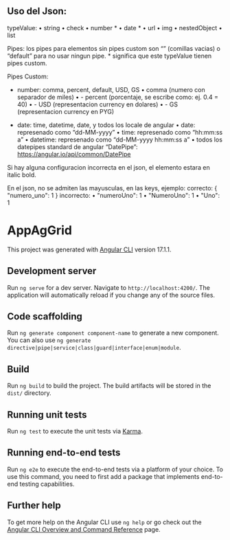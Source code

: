 ## Uso del Json:

typeValue:
    • string
    • check
    • number * 
    • date *
    • url
    • img
    • nestedObject
    • list

Pipes:
los pipes para elementos sin pipes custom son “” (comillas vacias) o “default” para no usar ningun pipe. * significa que este typeValue tienen pipes custom.

Pipes Custom:
- number: comma, percent, default, USD, GS 
    • comma (numero con separador de miles)
    • - percent (porcentaje, se escribe como: ej. 0.4 = 40)
    • - USD (representacion currency en dolares)
    • - GS (representacion currency en PYG)

- date: time, datetime, date, y todos los locale de angular
    • date: represenado como “dd-MM-yyyy”
    • time: represenado como “hh:mm:ss a”
    • datetime: represenado como “dd-MM-yyyy hh:mm:ss a”
    • todos los datepipes standard de angular “DatePipe”: https://angular.io/api/common/DatePipe

Si hay alguna configuracion incorrecta en el json, el elemento estara en italic bold.


En el json, no se admiten las mayusculas, en las keys, ejemplo:
correcto: 
{
	"numero_uno": 1
}
incorrecto: 
    • "numeroUno": 1
    • "NumeroUno": 1
    • "Uno": 1


# AppAgGrid

This project was generated with [Angular CLI](https://github.com/angular/angular-cli) version 17.1.1.

## Development server

Run `ng serve` for a dev server. Navigate to `http://localhost:4200/`. The application will automatically reload if you change any of the source files.

## Code scaffolding

Run `ng generate component component-name` to generate a new component. You can also use `ng generate directive|pipe|service|class|guard|interface|enum|module`.

## Build

Run `ng build` to build the project. The build artifacts will be stored in the `dist/` directory.

## Running unit tests

Run `ng test` to execute the unit tests via [Karma](https://karma-runner.github.io).

## Running end-to-end tests

Run `ng e2e` to execute the end-to-end tests via a platform of your choice. To use this command, you need to first add a package that implements end-to-end testing capabilities.

## Further help

To get more help on the Angular CLI use `ng help` or go check out the [Angular CLI Overview and Command Reference](https://angular.io/cli) page.
